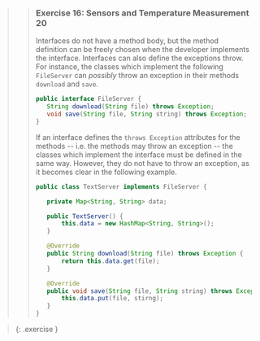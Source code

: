 >> ### Exercise 16: Sensors and Temperature Measurement 20
>>
>> Interfaces do not have a method body, but the method definition can be freely chosen when the developer implements the interface. Interfaces can also define the exceptions throw. For instance, the classes which implement the following `FileServer` can *possibly* throw an exception in their methods `download` and `save`.
>>
>>```java
>>public interface FileServer {
>>    String download(String file) throws Exception;
>>    void save(String file, String string) throws Exception;
>>}
>>```
>>
>> If an interface defines the `throws Exception` attributes for the methods -- i.e. the methods may throw an exception -- the classes which implement the interface must be defined in the same way. However, they do not have to throw an exception, as it becomes clear in the following example.
>>
>>```java
>>public class TextServer implements FileServer {
>>
>>    private Map<String, String> data;
>>
>>    public TextServer() {
>>        this.data = new HashMap<String, String>();
>>    }
>>
>>    @Override
>>    public String download(String file) throws Exception {
>>        return this.data.get(file);
>>    }
>>
>>    @Override
>>    public void save(String file, String string) throws Exception {
>>        this.data.put(file, stirng);
>>    }
>>}
>>```

>>
>{: .exercise }